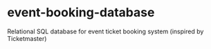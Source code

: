 # event-booking-database
Relational SQL database for event ticket booking system (inspired by Ticketmaster)
